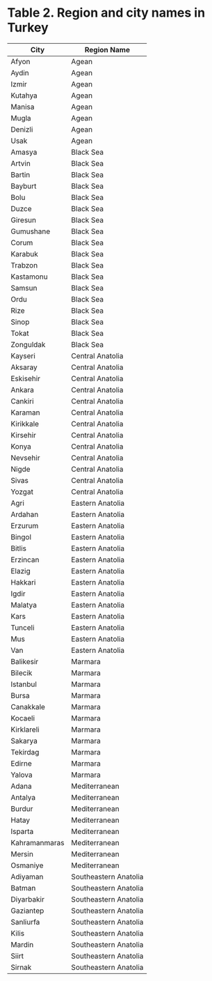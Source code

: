 # Table 2. Region and city names in Turkey

| City         | Region Name           |
| ------------ | ----------------------|
| Afyon        | Agean                 |
| Aydin        | Agean                 |
| Izmir        | Agean                 |
| Kutahya      | Agean                 |
| Manisa       | Agean                 |
| Mugla        | Agean                 |
| Denizli      | Agean                 |
| Usak         | Agean                 |
| Amasya       | Black Sea             |
| Artvin       | Black Sea             |
| Bartin       | Black Sea             |
| Bayburt      | Black Sea             |
| Bolu         | Black Sea             |
| Duzce        | Black Sea             |
| Giresun      | Black Sea             |
| Gumushane    | Black Sea             |
| Corum        | Black Sea             |
| Karabuk      | Black Sea             |
| Trabzon      | Black Sea             |
| Kastamonu    | Black Sea             |
| Samsun       | Black Sea             |
| Ordu         | Black Sea             |
| Rize         | Black Sea             |
| Sinop        | Black Sea             |
| Tokat        | Black Sea             |
| Zonguldak    | Black Sea             |
| Kayseri      | Central Anatolia      |
| Aksaray      | Central Anatolia      |
| Eskisehir    | Central Anatolia      |
| Ankara       | Central Anatolia      |
| Cankiri      | Central Anatolia      |
| Karaman      | Central Anatolia      |
| Kirikkale    | Central Anatolia      |
| Kirsehir     | Central Anatolia      |
| Konya        | Central Anatolia      |
| Nevsehir     | Central Anatolia      |
| Nigde        | Central Anatolia      |
| Sivas        | Central Anatolia      |
| Yozgat       | Central Anatolia      |
| Agri         | Eastern Anatolia      |
| Ardahan      | Eastern Anatolia      |
| Erzurum      | Eastern Anatolia      |
| Bingol       | Eastern Anatolia      |
| Bitlis       | Eastern Anatolia      |
| Erzincan     | Eastern Anatolia      |
| Elazig       | Eastern Anatolia      |
| Hakkari      | Eastern Anatolia      |
| Igdir        | Eastern Anatolia      |
| Malatya      | Eastern Anatolia      |
| Kars         | Eastern Anatolia      |
| Tunceli      | Eastern Anatolia      |
| Mus          | Eastern Anatolia      |
| Van          | Eastern Anatolia      |
| Balikesir    | Marmara               |
| Bilecik      | Marmara               |
| Istanbul     | Marmara               |
| Bursa        | Marmara               |
| Canakkale    | Marmara               |
| Kocaeli      | Marmara               |
| Kirklareli   | Marmara               |
| Sakarya      | Marmara               |
| Tekirdag     | Marmara               |
| Edirne       | Marmara               |
| Yalova       | Marmara               |
| Adana        | Mediterranean         |
| Antalya      | Mediterranean         |
| Burdur       | Mediterranean         |
| Hatay        | Mediterranean         |
| Isparta      | Mediterranean         |
| Kahramanmaras| Mediterranean         |
| Mersin       | Mediterranean         |
| Osmaniye     | Mediterranean         |
| Adiyaman     | Southeastern Anatolia |
| Batman       | Southeastern Anatolia |
| Diyarbakir   | Southeastern Anatolia |
| Gaziantep    | Southeastern Anatolia |
| Sanliurfa    | Southeastern Anatolia |
| Kilis        | Southeastern Anatolia |
| Mardin       | Southeastern Anatolia |
| Siirt        | Southeastern Anatolia |
| Sirnak       | Southeastern Anatolia |
